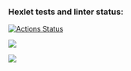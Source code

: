 ### Hexlet tests and linter status:
[![Actions Status](https://github.com/Timurrr86/java-project-78/workflows/hexlet-check/badge.svg)](https://github.com/Timurrr86/java-project-78/actions)

<a href="https://codeclimate.com/github/Timurrr86/java-project-78/maintainability"><img src="https://api.codeclimate.com/v1/badges/20e6d0f86f941c826ae2/maintainability" /></a>

<a href="https://codeclimate.com/github/Timurrr86/java-project-78/test_coverage"><img src="https://api.codeclimate.com/v1/badges/20e6d0f86f941c826ae2/test_coverage" /></a>

